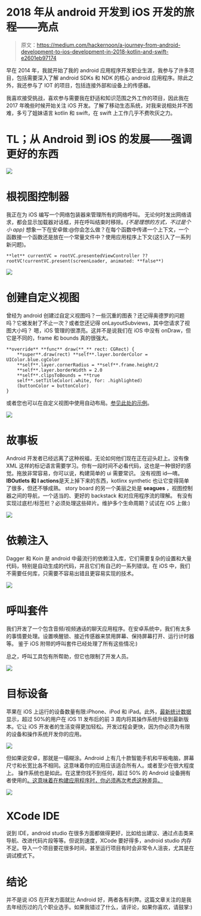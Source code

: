 # 2018 年从 android 开发到 iOS 开发的旅程——亮点

> 原文：<https://medium.com/hackernoon/a-journey-from-android-development-to-ios-development-in-2018-kotlin-and-swift-e2601eb97174>

早在 2014 年，我就开始了我的 android 应用程序开发职业生涯，我参与了许多项目，包括需要深入了解 android SDKs 和 NDK 的核心 android 应用程序。除此之外，我还参与了 IOT 的项目，包括连接外部和设备上的传感器。

我喜欢接受挑战，喜欢参与需要我在舒适和知识范围之外工作的项目，因此我在 2017 年晚些时候开始关注 iOS 开发。了解了移动生态系统，对我来说相处并不困难，多亏了姐妹语言 kotlin 和 swift，在 swift 上工作几乎不费吹灰之力。

# TL；从 Android 到 iOS 的发展——强调更好的东西

![](img/2712770de1715ef13dc6831867e3cf21.png)

# 根视图控制器

我正在为 iOS 编写一个网络包装器来管理所有的网络呼叫。
无论何时发出网络请求，都会显示加载器对话框，并在呼叫结束时移除。*(不是理想的方式，不过是个小 app)*
想象一下在安卓做:@你会怎么做？在每个函数中传递一个上下文，一个函数接一个函数还是放在一个常量文件中？使用应用程序上下文(这引入了一系列新问题)。

```
**let** currentVC = rootVC.presentedViewController ?? rootVC!currentVC.present(screenLoader, animated: **false**)
```

![](img/7540fa53c31f1640c13326bf84189fdc.png)

# 创建自定义视图

曾经为 android 创建过自定义视图吗？一些沉重的图表？还记得奥德罗的问题吗？它被发射了不止一次？或者您还记得 onLayoutSubviews，其中您请求了视图大小吗？
嗯，iOS 管理的很漂亮。这并不是说我们在 iOS 中没有 onDraw，但它是不同的，frame 和 bounds 真的很强大。

```
**override** **func** draw(**_** rect: CGRect) {
    **super**.draw(rect) **self**.layer.borderColor = UIColor.blue.cgColor
    **self**.layer.cornerRadius = **self**.frame.height/2
    **self**.layer.borderWidth = 2.0
    **self**.clipsToBounds = **true
    self**.setTitleColor(.white, for: .highlighted)
    (buttonColor = buttonColor)
}
```

或者您也可以在自定义视图中使用自动布局。[参见此处的示例](https://developer.apple.com/library/archive/referencelibrary/GettingStarted/DevelopiOSAppsSwift/ImplementingACustomControl.html)。

![](img/1b81640568e8ce22e7e72c383c119dd8.png)

# 故事板

Android 开发者已经远离了这种祝福，无论如何他们现在正在迎头赶上。没有像 XML 这样的标记语言需要学习。你有一段时间不必看代码，这也是一种很好的感觉。拖放非常容易，你可以说，构建简单的 ui 需要常识。
没有视图 id—唷。 **IBOutlets 和 I actions**是天上掉下来的东西，kotlinx synthetic 也让它变得简单了很多，但还不够成熟。
story board 的另一个美丽之处是 **seagues** ，视图控制器之间的导航，一个适当的、更好的 backstack 和对应用程序流的理解。
有没有实现过底栏/标签栏？必须处理这些碎片。维护多个生命周期？试试在 iOS 上做:)

![](img/c16837f162346b00f143fa75352c0b01.png)

# 依赖注入

Dagger 和 Koin 是 android 中最流行的依赖注入库，它们需要复杂的设置和大量代码，特别是自动生成的代码，并且它们有自己的一系列错误。在 iOS 中，我们不需要任何库，只需要不容易出错且更容易实现的技术。

![](img/b982b55335bfbc3305608d009a998d47.png)

# 呼叫套件

我们开发了一个包含音频/视频通话的聊天应用程序。在安卓系统中，我们有太多的事情要处理。设置唤醒锁、接近传感器来禁用屏幕、保持屏幕打开、运行计时器等。
鉴于 iOS 附带的呼叫套件已经处理了所有这些情况:)

总之，呼叫工具包有所帮助，但它也限制了开发人员。

![](img/d998109018dc8b2567d8bbde0b15fdc7.png)

# 目标设备

苹果在 iOS 上运行的设备数量有限:iPhone、iPod 和 iPad。此外，[最新统计数据](https://mixpanel.com/trends/#report/ios_12)显示，超过 50%的用户在 iOS 11 发布后的前 3 周内将其操作系统升级到最新版本。它让 iOS 开发者的生活变得更加轻松。开发过程会更快，因为你必须为有限的设备和操作系统开发你的应用。

![](img/48a7e51e5c3d3f94b07d20d634cca8bd.png)

但如果说安卓，那就是一塌糊涂。Android 上有几十款智能手机和平板电脑，屏幕尺寸和长宽比各不相同。这意味着你的应用应该适合所有人。或者至少在很大程度上。
操作系统也是如此。在这里你找不到任何，超过 50% 的 Android 设备拥有者使用的[。这意味着在构建应用程序时，你必须再次考虑这种差异。](https://mixpanel.com/trends/#report/android_os_adoption/from_date:-365,to_date:0)

![](img/f5f3ce2e244cbd03f89eef8b14f09240.png)

# XCode IDE

说到 IDE，android studio 在很多方面都做得更好，比如给出建议、通过点击类来导航、改进代码片段等等。但说到速度，XCode 要好得多，android studio 内存不足。导入一个项目要花很多时间，甚至运行项目有时会非常令人沮丧，尤其是在调试模式下。

# 结论

并不是说 iOS 在开发方面就比 Android 好，两者各有利弊。这篇文章关注的是我去年经历过的几个职业选手。如果我错过了什么，请评论，如果你喜欢，请鼓掌:)